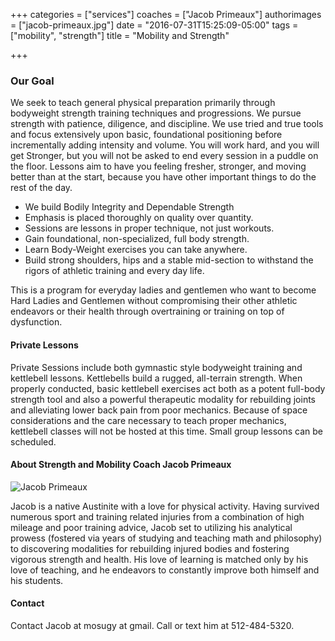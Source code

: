 +++
categories = ["services"]
coaches = ["Jacob Primeaux"]
authorimages = ["jacob-primeaux.jpg"]
date = "2016-07-31T15:25:09-05:00"
tags = ["mobility", "strength"]
title = "Mobility and Strength"

+++

### Our Goal

We seek to teach general physical preparation primarily through bodyweight strength training techniques and progressions. We pursue strength with patience, diligence, and discipline. We use tried and true tools and focus extensively upon basic, foundational positioning before incrementally adding intensity and volume. You will work hard, and you will get Stronger, but you will not be asked to end every session in a puddle on the floor. Lessons aim to have you feeling fresher, stronger, and moving better than at the start, because you have other important things to do the rest of the day.

- We build Bodily Integrity and Dependable Strength
- Emphasis is placed thoroughly on quality over quantity.
- Sessions are lessons in proper technique, not just workouts.
- Gain foundational, non-specialized, full body strength.
- Learn Body-Weight exercises you can take anywhere.
- Build strong shoulders, hips and a stable mid-section to withstand the rigors of athletic training and every day life.

This is a program for everyday ladies and gentlemen who want to become Hard Ladies and Gentlemen without compromising their other athletic endeavors or their health through overtraining or training on top of dysfunction.

#### Private Lessons

Private Sessions include both gymnastic style bodyweight training and kettlebell lessons. Kettlebells build a rugged, all-terrain strength. When properly conducted, basic kettlebell exercises act both as a potent full-body strength tool and also a powerful therapeutic modality for rebuilding joints and alleviating lower back pain from poor mechanics. Because of space considerations and the care necessary to teach proper mechanics, kettlebell classes will not be hosted at this time. Small group lessons can be scheduled.

#### About Strength and Mobility Coach Jacob Primeaux

![Jacob Primeaux](/img/jacob-primeaux.jpg)

 Jacob is a native Austinite with a love for physical activity. Having survived numerous sport and training related injuries from a combination of high mileage and poor training advice, Jacob set to utilizing his analytical prowess (fostered via years of studying and teaching math and philosophy) to discovering modalities for rebuilding injured bodies and fostering vigorous strength and health. His love of learning is matched only by his love of teaching, and he endeavors to constantly improve both himself and his students.

#### Contact
Contact Jacob at mosugy at gmail. Call or text him at 512-484-5320.
